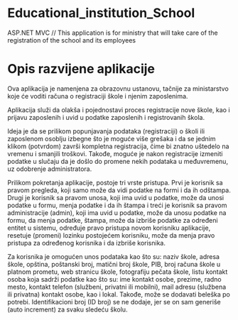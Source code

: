 # Educational_institution_School
ASP.NET MVC // This application is for ministry that will take care of the registration of the school and its employees

# Opis razvijene aplikacije

Ova aplikacija je namenjena za obrazovnu ustanovu, tačnije za ministarstvo koje će voditi računa o registraciji škole i njenim zaposlenima. 

Aplikacija služi da olakša i pojednostavi proces registracije nove škole, kao i prijavu zaposlenih i uvid u podatke zaposlenih i registrovanih škola.

Ideja je da se prilikom popunjavanja podataka (registraciji) o školi ili zaposlenom osoblju izbegne što je moguće više grešaka i da se jednim klikom (potvrdom) završi kompletna registracija, čime bi znatno uštedelo na vremenu i smanjili troškovi. Takođe, moguće je nakon registracije izmeniti podatke u slučaju da je došlo do promene nekih podataka u međuvremenu, uz odobrenje administratora.

Prilikom pokretanja aplikacije, postoje tri vrste pristupa. Prvi je korisnik sa pravom pregleda, koji samo može da vidi podatke na formi i da ih odštampa. Drugi je korisnik sa pravom unosa, koji ima uvid u podatke, može da unosi podatke u formu, menja podatke i da ih štampa i treći je korisnik sa pravom administracije (admin), koji ima uvid u podatke, može da unosu podatke na formu, da menja podatke, štampa, može da izbriše podatke za određeni entitet u sistemu, određuje pravo pristupa novom korisniku aplikacije, resetuje (promeni) lozinku postojećem korisniku, može da menja pravo pristupa za određenog korisnika i da izbriše korisnika.

Za korisnika je omogućen unos podataka kao što su: naziv škole, adresa škole, opština, poštanski broj, matični broj škole, PIB, broj računa škole u platnom prometu, web stranicu škole, fotografiju pečata škole, listu kontakt osoba koja sadrži podatke kao što su: ime kontakt osobe, prezime, radno mesto, kontakt telefon (službeni, privatni ili mobilni), mail adresu (službena ili privatna) kontakt osobe, kao i lokal. Takođe, može se dodavati beleška po potrebi. Identifikacioni broj (ID broj) se ne dodaje, jer se on sam generiše (auto increment) za svaku sledeću školu. 
